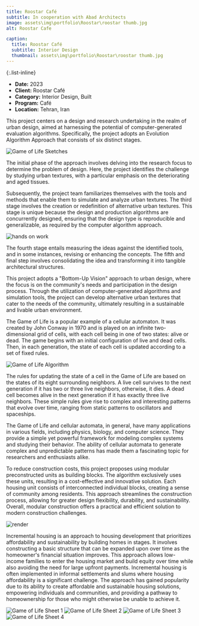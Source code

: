 ```yaml
---
title: Roostar Café
subtitle: In cooperation with Abad Architects
image: assets\img\portfolio\Roostar\roostar thumb.jpg
alt: Roostar Cafe

caption:
  title: Roostar Café
  subtitle: Interior Design
  thumbnail: assets\img\portfolio\Roostar\roostar thumb.jpg
---
```

{:.list-inline}

- **Date:** 2023
- **Client:** Roostar Café
- **Category:** Interior Design, Built
- **Program:** Café
- **Location:** Tehran, Iran

This project centers on a design and research undertaking in the realm of urban design, aimed at harnessing the potential of computer-generated evaluation algorithms. Specifically, the project adopts an Evolution Algorithm Approach that consists of six distinct stages.

<img src="assets/img/portfolio/gameoflife/sketches.gif" alt="Game of Life Sketches">

The initial phase of the approach involves delving into the research focus to determine the problem of design. Here, the project identifies the challenge by studying urban textures, with a particular emphasis on the deteriorating and aged tissues.

Subsequently, the project team familiarizes themselves with the tools and methods that enable them to simulate and analyze urban textures. The third stage involves the creation or redefinition of alternative urban textures. This stage is unique because the design and production algorithms are concurrently designed, ensuring that the design type is reproducible and generalizable, as required by the computer algorithm approach.

<img src="assets/img/portfolio/gameoflife/theclass.jpg" alt="hands on work">


The fourth stage entails measuring the ideas against the identified tools, and in some instances, revising or enhancing the concepts. The fifth and final step involves consolidating the idea and transforming it into tangible architectural structures.

This project adopts a "Bottom-Up Vision" approach to urban design, where the focus is on the community's needs and participation in the design process. Through the utilization of computer-generated algorithms and simulation tools, the project can develop alternative urban textures that cater to the needs of the community, ultimately resulting in a sustainable and livable urban environment.

The Game of Life is a popular example of a cellular automaton. It was created by John Conway in 1970 and is played on an infinite two-dimensional grid of cells, with each cell being in one of two states: alive or dead. The game begins with an initial configuration of live and dead cells. Then, in each generation, the state of each cell is updated according to a set of fixed rules.

<img src="assets/img/portfolio/gameoflife/alg.jpg" alt="Game of Life Algorithm">

The rules for updating the state of a cell in the Game of Life are based on the states of its eight surrounding neighbors. A live cell survives to the next generation if it has two or three live neighbors, otherwise, it dies. A dead cell becomes alive in the next generation if it has exactly three live neighbors. These simple rules give rise to complex and interesting patterns that evolve over time, ranging from static patterns to oscillators and spaceships.

The Game of Life and cellular automata, in general, have many applications in various fields, including physics, biology, and computer science. They provide a simple yet powerful framework for modeling complex systems and studying their behavior. The ability of cellular automata to generate complex and unpredictable patterns has made them a fascinating topic for researchers and enthusiasts alike.

To reduce construction costs, this project proposes using modular preconstructed units as building blocks. The algorithm exclusively uses these units, resulting in a cost-effective and innovative solution. Each housing unit consists of interconnected individual blocks, creating a sense of community among residents. This approach streamlines the construction process, allowing for greater design flexibility, durability, and sustainability. Overall, modular construction offers a practical and efficient solution to modern construction challenges.

<img src="assets/img/portfolio/gameoflife/render1.jpg" alt="render">

Incremental housing is an approach to housing development that prioritizes affordability and sustainability by building homes in stages. It involves constructing a basic structure that can be expanded upon over time as the homeowner's financial situation improves. This approach allows low-income families to enter the housing market and build equity over time while also avoiding the need for large upfront payments. Incremental housing is often implemented in informal settlements and slums where housing affordability is a significant challenge. The approach has gained popularity due to its ability to create affordable and sustainable housing solutions, empowering individuals and communities, and providing a pathway to homeownership for those who might otherwise be unable to achieve it.

<img src="assets/img/portfolio/gameoflife/sheet1.jpg" alt="Game of Life Sheet 1">
<img src="assets/img/portfolio/gameoflife/sheet2.jpg" alt="Game of Life Sheet 2">
<img src="assets/img/portfolio/gameoflife/sheet3.jpg" alt="Game of Life Sheet 3">
<img src="assets/img/portfolio/gameoflife/sheet4.jpg" alt="Game of Life Sheet 4">
